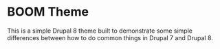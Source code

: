 # BOOM Theme

This is a simple Drupal 8 theme built to demonstrate some simple
differences between how to do common things in Drupal 7 and Drupal 8.
